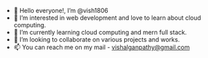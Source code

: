 - 👋 Hello everyone!, I’m @vish1806
- 👀 I’m interested in web development and love to learn about cloud computing.
- 🌱 I’m currently learning cloud computing and mern full stack.
- 💞️ I’m looking to collaborate on various projects and works.
- 📫 You can reach me on my mail - vishalganpathy@gmail.com
